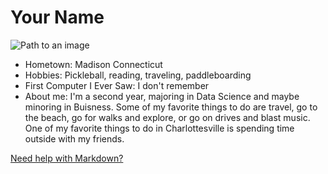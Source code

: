 # Your Name

![Path to an image](myphoto.jpg)

- Hometown: Madison Connecticut 
- Hobbies: Pickleball, reading, traveling, paddleboarding
- First Computer I Ever Saw: I don't remember
- About me: I'm a second year, majoring in Data Science and maybe minoring in Buisness.  Some of my favorite things to do are travel, go to the beach, go for walks and explore, or go on drives and blast music.  One of my favorite things to do in Charlottesville is spending time outside with my friends.    

[Need help with Markdown?](https://docs.github.com/en/get-started/writing-on-github/getting-started-with-writing-and-formatting-on-github/basic-writing-and-formatting-syntax)
